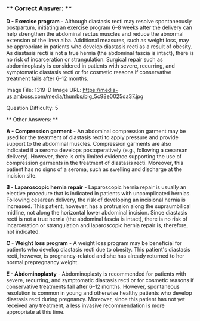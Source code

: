 ### ** Correct Answer: **

**D - Exercise program** - Although diastasis recti may resolve spontaneously postpartum, initiating an exercise program 6–8 weeks after the delivery can help strengthen the abdominal rectus muscles and reduce the abnormal extension of the linea alba. Additional measures, such as weight loss, may be appropriate in patients who develop diastasis recti as a result of obesity. As diastasis recti is not a true hernia (the abdominal fascia is intact), there is no risk of incarceration or strangulation. Surgical repair such as abdominoplasty is considered in patients with severe, recurring, and symptomatic diastasis recti or for cosmetic reasons if conservative treatment fails after 6–12 months.

Image File: 1319-D
Image URL: https://media-us.amboss.com/media/thumbs/big_5c98e0025da37.jpg

Question Difficulty: 5

** Other Answers: **

**A - Compression garment** - An abdominal compression garment may be used for the treatment of diastasis recti to apply pressure and provide support to the abdominal muscles. Compression garments are also indicated if a seroma develops postoperatively (e.g., following a cesarean delivery). However, there is only limited evidence supporting the use of compression garments in the treatment of diastasis recti. Moreover, this patient has no signs of a seroma, such as swelling and discharge at the incision site.

**B - Laparoscopic hernia repair** - Laparoscopic hernia repair is usually an elective procedure that is indicated in patients with uncomplicated hernias. Following cesarean delivery, the risk of developing an incisional hernia is increased. This patient, however, has a protrusion along the supraumbilical midline, not along the horizontal lower abdominal incision. Since diastasis recti is not a true hernia (the abdominal fascia is intact), there is no risk of incarceration or strangulation and laparoscopic hernia repair is, therefore, not indicated.

**C - Weight loss program** - A weight loss program may be beneficial for patients who develop diastasis recti due to obesity. This patient's diastasis recti, however, is pregnancy-related and she has already returned to her normal prepregnancy weight.

**E - Abdominoplasty** - Abdominoplasty is recommended for patients with severe, recurring, and symptomatic diastasis recti or for cosmetic reasons if conservative treatments fail after 6–12 months. However, spontaneous resolution is common in young and otherwise healthy patients who develop diastasis recti during pregnancy. Moreover, since this patient has not yet received any treatment, a less invasive recommendation is more appropriate at this time.

